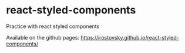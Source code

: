 # react-styled-components
Practice with react styled components


Available on the github pages: https://irostovsky.github.io/react-styled-components/
